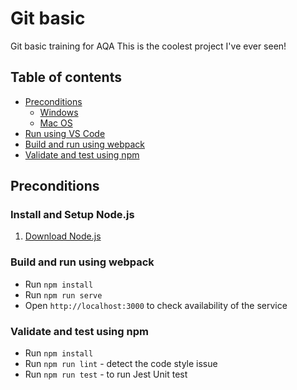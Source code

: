 # Git basic
Git basic training for AQA
This is the coolest project I've ever seen!

## Table of contents
* [Preconditions](#preconditions)
    * [Windows](#windows)
    * [Mac OS](#macos)
* [Run using VS Code](#ide)
* [Build and run using webpack](#build-webpack)
* [Validate and test using npm](#test)

## Preconditions
### Install and Setup Node.js
1. <a href="https://nodejs.org/uk/download/">Download Node.js</a>

<h3 id="build-webpack">Build and run using webpack</h3>

* Run `npm install`
* Run `npm run serve`
* Open `http://localhost:3000` to check availability of the service

<h3 id="test">Validate and test using npm</h3>

* Run `npm install`
* Run `npm run lint` - detect the code style issue 
* Run `npm run test` - to run Jest Unit test
